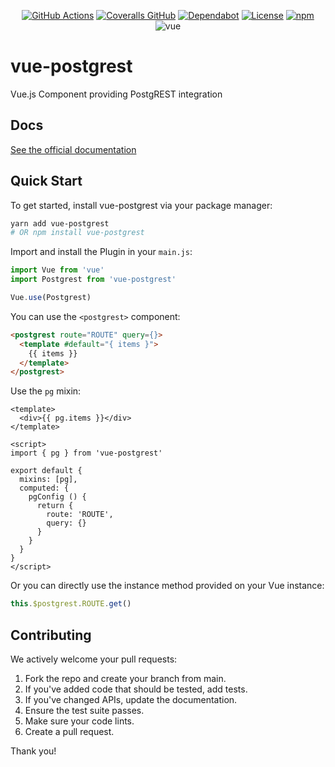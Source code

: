 <div align="center">

[![GitHub Actions](https://img.shields.io/github/actions/workflow/status/technowledgy/vue-postgrest/push.yaml?branch=main)](https://github.com/technowledgy/vue-postgrest/actions/workflows/push.yaml)
[![Coveralls GitHub](https://img.shields.io/coveralls/github/technowledgy/vue-postgrest)](https://coveralls.io/github/technowledgy/vue-postgrest)
[![Dependabot](https://img.shields.io/badge/dependabot-enabled-success)](https://github.com/technowledgy/vue-postgrest/blob/main/package.json)
[![License](https://img.shields.io/npm/l/vue-postgrest)](https://github.com/technowledgy/vue-postgrest/blob/main/LICENSE)
[![npm](https://img.shields.io/npm/v/vue-postgrest)](https://www.npmjs.com/package/vue-postgrest)
![vue](https://img.shields.io/badge/vue-2.x-brightgreen)

</div>

# vue-postgrest
Vue.js Component providing PostgREST integration

## Docs

[See the official documentation](https://technowledgy.github.io/vue-postgrest/)

## Quick Start

To get started, install vue-postgrest via your package manager:

``` bash
yarn add vue-postgrest
# OR npm install vue-postgrest
```

Import and install the Plugin in your `main.js`:

``` javascript
import Vue from 'vue'
import Postgrest from 'vue-postgrest'

Vue.use(Postgrest)
```

You can use the `<postgrest>` component:

``` html
<postgrest route="ROUTE" query={}>
  <template #default="{ items }">
    {{ items }}
  </template>
</postgrest>
```

Use the `pg` mixin:

``` vue
<template>
  <div>{{ pg.items }}</div>
</template>

<script>
import { pg } from 'vue-postgrest'

export default {
  mixins: [pg],
  computed: {
    pgConfig () {
      return {
        route: 'ROUTE',
        query: {}
      }
    }
  }
}
</script>
```

Or you can directly use the instance method provided on your Vue instance:

``` javascript
this.$postgrest.ROUTE.get()
```

## Contributing

We actively welcome your pull requests:

1. Fork the repo and create your branch from main.
2. If you've added code that should be tested, add tests.
3. If you've changed APIs, update the documentation.
4. Ensure the test suite passes.
5. Make sure your code lints.
6. Create a pull request.

Thank you!
